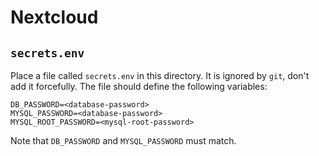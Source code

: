 # Nextcloud

## `secrets.env`
Place a file called `secrets.env` in this directory.
It is ignored by `git`, don't add it forcefully.
The file should define the following variables:
```
DB_PASSWORD=<database-password>
MYSQL_PASSWORD=<database-password>
MYSQL_ROOT_PASSWORD=<mysql-root-password>
```
Note that `DB_PASSWORD` and `MYSQL_PASSWORD` must match.

